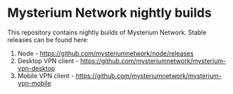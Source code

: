 # Mysterium Network nightly builds

This repository contains nightly builds of Mysterium Network.
Stable releases can be found here: 

1) Node - https://github.com/mysteriumnetwork/node/releases
2) Desktop VPN client - https://github.com/mysteriumnetwork/mysterium-vpn-desktop
3) Mobile VPN client - https://github.com/mysteriumnetwork/mysterium-vpn-mobile
